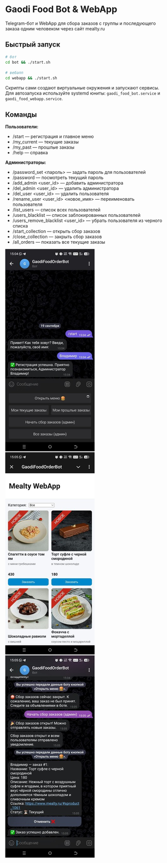 # Gaodi Food Bot & WebApp

Telegram-бот и WebApp для сбора заказов c группы и последующего заказа одним человеком через сайт mealty.ru

## Быстрый запуск

```bash
# бот
cd bot && ./start.sh

# вебапп
cd webapp && ./start.sh
```
Скрипты сами создают виртуальные окружения и запускают сервисы. Для автозапуска используйте systemd юниты: `gaodi_food_bot.service` и `gaodi_food_webapp.service`.

## Команды

**Пользователи:**
- /start — регистрация и главное меню
- /my_current — текущие заказы
- /my_past — прошлые заказы
- /help — справка

**Администраторы:**
- /password_set <пароль> — задать пароль для пользователей
- /password — посмотреть текущий пароль
- /add_admin <user_id> — добавить администратора
- /del_admin <user_id> — удалить администратора
- /del_user <user_id> — удалить пользователя
- /rename_user <user_id> <новое_имя> — переименовать пользователя
- /list_users — список всех пользователей
- /users_blacklist — список заблокированных пользователей
- /users_remove_blacklist <user_id> — убрать пользователя из черного списка
- /start_collection — открыть сбор заказов
- /close_collection — закрыть сбор заказов
- /all_orders — показать все текущие заказы

![Регистрация](docs/reg.jpg)
![Webapp](docs/web.jpg)
![Заказ](docs/order.jpg)